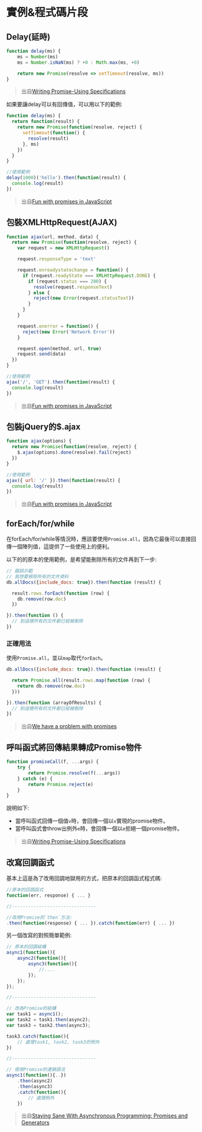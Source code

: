 # 實例&程式碼片段

## Delay(延時)

```js
function delay(ms) {
    ms = Number(ms)
    ms = Number.isNaN(ms) ? +0 : Math.max(ms, +0)

    return new Promise(resolve => setTimeout(resolve, ms))
}
```

> 出自[Writing Promise-Using Specifications](https://www.w3.org/2001/tag/doc/promises-guide#example-delay)

如果要讓delay可以有回傳值，可以用以下的範例:

```js
function delay(ms) {
  return function(result) {
    return new Promise(function(resolve, reject) {
      setTimeout(function() {
        resolve(result)
      }, ms)
    })
  }
}

//使用範例
delay(1000)('hello').then(function(result) {
  console.log(result)
})
```

> 出自[Fun with promises in JavaScript](https://www.stephanboyer.com/post/107/fun-with-promises-in-javascript)

## 包裝XMLHttpRequest(AJAX)

```js
function ajax(url, method, data) {
  return new Promise(function(resolve, reject) {
    var request = new XMLHttpRequest()

    request.responseType = 'text'

    request.onreadystatechange = function() {
      if (request.readyState === XMLHttpRequest.DONE) {
        if (request.status === 200) {
          resolve(request.responseText)
        } else {
          reject(new Error(request.statusText))
        }
      }
    }

    request.onerror = function() {
      reject(new Error('Network Error'))
    }

    request.open(method, url, true)
    request.send(data)
  })
}

//使用範例
ajax('/', 'GET').then(function(result) {
  console.log(result)
})
```

> 出自[Fun with promises in JavaScript](https://www.stephanboyer.com/post/107/fun-with-promises-in-javascript)

## 包裝jQuery的$.ajax

```js
function ajax(options) {
  return new Promise(function(resolve, reject) {
    $.ajax(options).done(resolve).fail(reject)
  })
}

//使用範例
ajax({ url: '/' }).then(function(result) {
  console.log(result)
})
```

> 出自[Fun with promises in JavaScript](https://www.stephanboyer.com/post/107/fun-with-promises-in-javascript)

## forEach/for/while

在forEach/for/while等情況時，應該要使用`Promise.all`，因為它最後可以直接回傳一個陣列值，這提供了一些使用上的便利。

以下的的原本的使用範例，是希望能刪除所有的文件再到下一步:

```js
// 錯誤示範
// 我想要移除所有的文件資料
db.allDocs({include_docs: true}).then(function (result) {

  result.rows.forEach(function (row) {
    db.remove(row.doc)  
  })

}).then(function () {
  // 到這裡所有的文件都已經被刪除
})
```

### 正確用法

使用`Promise.all`，並以`map`取代`forEach`。

```js
db.allDocs({include_docs: true}).then(function (result) {

  return Promise.all(result.rows.map(function (row) {
    return db.remove(row.doc)
  }))

}).then(function (arrayOfResults) {
  // 到這裡所有的文件都已經被刪除
})
```

> 出自[We have a problem with promises](https://pouchdb.com/2015/05/18/we-have-a-problem-with-promises.html)

## 呼叫函式將回傳結果轉成Promise物件

```js
function promiseCall(f, ...args) {
    try {
        return Promise.resolve(f(...args))
    } catch (e) {
        return Promise.reject(e)
    }
}
```

說明如下:

- 當呼叫函式回傳一個值`v`時，會回傳一個以`v`實現的promise物件。
- 當呼叫函式會throw出例外`e`時，會回傳一個以`e`拒絕一個promise物件。

> 出自[Writing Promise-Using Specifications](https://www.w3.org/2001/tag/doc/promises-guide#shorthand-promise-calling)

## 改寫回調函式

基本上這是為了改用回調地獄用的方式，把原本的回調函式程式碼:

```js
//原本的回調函式
function(err, response) { ... }

//-------------------------------

//改用Promise的`then`方法:
.then(function(response) { ... }).catch(function(err) { ... })
```

另一個改寫的對照簡單範例:

```js
// 原本的回調結構
async1(function(){
    async2(function(){
        async3(function(){
            //....
        });
    });
});

//-------------------------------

// 改為Promise的結構
var task1 = async1();
var task2 = task1.then(async2);
var task3 = task2.then(async3);

task3.catch(function(){
    // 處理task1, task2, task3的例外
})

//-------------------------------

// 使用Promise的連鎖語法
async1(function(){..})
    .then(async2)
    .then(async3)
    .catch(function(){
        // 處理例外
    })
```

> 出自[Staying Sane With Asynchronous Programming: Promises and Generators](http://colintoh.com/blog/staying-sane-with-asynchronous-programming-promises-and-generators)
